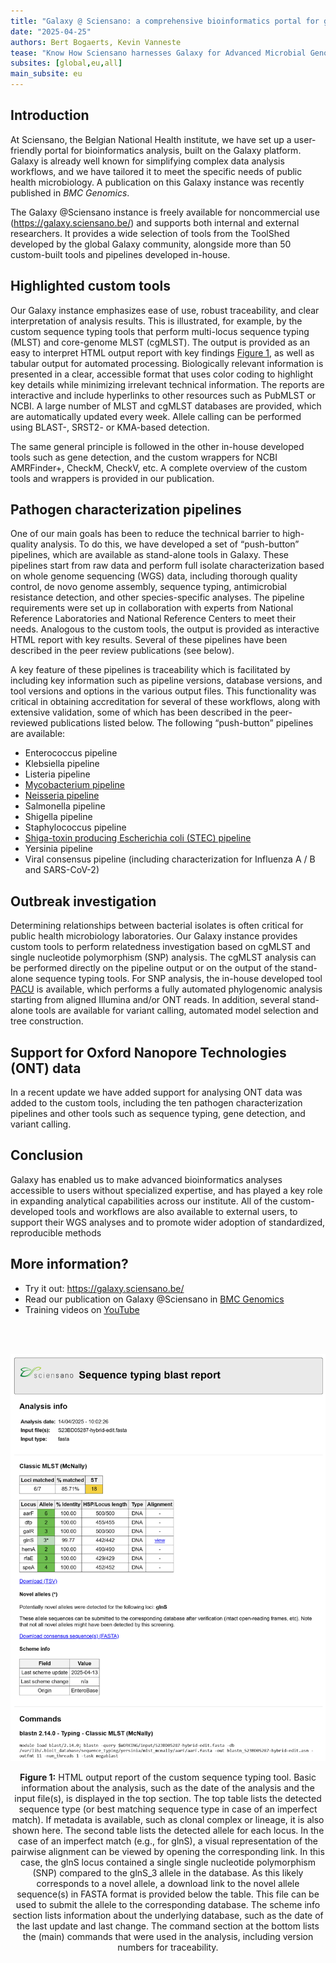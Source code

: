 ```yaml
---
title: "Galaxy @ Sciensano: a comprehensive bioinformatics portal for genomics-based microbial typing, characterization, and outbreak detection"
date: "2025-04-25"
authors: Bert Bogaerts, Kevin Vanneste
tease: "Know How Sciensano harnesses Galaxy for Advanced Microbial Genomics, Precision Typing, and Rapid Outbreak Detection"
subsites: [global,eu,all]
main_subsite: eu
---
```


## Introduction
At Sciensano, the Belgian National Health institute, we have set up a user-friendly portal for bioinformatics analysis, built on the Galaxy platform. Galaxy is already well known for simplifying complex data analysis workflows, and we have tailored it to meet the specific needs of public health microbiology. A publication on this Galaxy instance was recently published in *BMC Genomics*.

The Galaxy @Sciensano instance is freely available for noncommercial use (https://galaxy.sciensano.be/) and supports both internal and external researchers. It provides a wide selection of tools from the ToolShed developed by the global Galaxy community, alongside more than 50 custom-built tools and pipelines developed in-house.

## Highlighted custom tools 
Our Galaxy instance emphasizes ease of use, robust traceability, and clear interpretation of analysis results. This is illustrated, for example, by the custom sequence typing tools that perform multi-locus sequence typing (MLST) and core-genome MLST (cgMLST). The output is provided as an easy to interpret HTML output report with key findings [Figure 1](#fig1), as well as tabular output for automated processing. Biologically relevant information is presented in a clear, accessible format that uses color coding to highlight key details while minimizing irrelevant technical information. The reports are interactive and include hyperlinks to other resources such as PubMLST or NCBI. A large number of MLST and cgMLST databases are provided, which are automatically updated every week. Allele calling can be performed using BLAST-, SRST2- or KMA-based detection.

The same general principle is followed in the other in-house developed tools such as gene detection, and the custom wrappers for NCBI AMRFinder+, CheckM, CheckV, etc. A complete overview of the custom tools and wrappers is provided in our publication.

## Pathogen characterization pipelines 
One of our main goals has been to reduce the technical barrier to high-quality analysis. To do this, we have developed a set of “push-button” pipelines, which are available as stand-alone tools in Galaxy. These pipelines start from raw data and perform full isolate characterization based on whole genome sequencing (WGS) data, including thorough quality control, de novo genome assembly, sequence typing, antimicrobial resistance detection, and other species-specific analyses. The pipeline requirements were set up in collaboration with experts from National Reference Laboratories and National Reference Centers to meet their needs. Analogous to the custom tools, the output is provided as interactive HTML report with key results. Several of these pipelines have been described in the peer review publications (see below).

A key feature of these pipelines is traceability which is facilitated by including key information such as pipeline versions, database versions, and tool versions and options in the various output files. This functionality was critical in obtaining accreditation for several of these workflows, along with extensive validation, some of which has been described in the peer-reviewed publications listed below. The following “push-button” pipelines are available:

- Enterococcus pipeline
- Klebsiella pipeline
- Listeria pipeline
- [Mycobacterium pipeline](https://pmc.ncbi.nlm.nih.gov/articles/PMC8316078/)
- [Neisseria pipeline](https://pmc.ncbi.nlm.nih.gov/articles/PMC6414443/)
- Salmonella pipeline
- Shigella pipeline
- Staphylococcus pipeline
- [Shiga-toxin producing Escherichia coli (STEC) pipeline](https://pmc.ncbi.nlm.nih.gov/articles/PMC8190621/)
- Yersinia pipeline
- Viral consensus pipeline (including characterization for Influenza A / B and SARS-CoV-2)

## Outbreak investigation
Determining relationships between bacterial isolates is often critical for public health microbiology laboratories. Our Galaxy instance provides custom tools to perform relatedness investigation based on cgMLST and single nucleotide polymorphism (SNP) analysis. The cgMLST analysis can be performed directly on the pipeline output or on the output of the stand-alone sequence typing tools. For SNP analysis, the in-house developed tool [PACU](https://github.com/BioinformaticsPlatformWIV-ISP/PACU) is available, which performs a fully automated phylogenomic analysis starting from aligned Illumina and/or ONT reads. In addition, several stand-alone tools are available for variant calling, automated model selection and tree construction. 

## Support for Oxford Nanopore Technologies (ONT) data
In a recent update we have added support for analysing ONT data was added to the custom tools, including the ten pathogen characterization pipelines and other tools such as sequence typing, gene detection, and variant calling. 

## Conclusion
Galaxy has enabled us to make advanced bioinformatics analyses accessible to users without specialized expertise, and has played a key role in expanding analytical capabilities across our institute. All of the custom-developed tools and workflows are also available to external users, to support their WGS analyses and to promote wider adoption of standardized, reproducible methods

## More information? 
- Try it out: https://galaxy.sciensano.be/
- Read our publication on Galaxy @Sciensano in [BMC Genomics](https://pubmed.ncbi.nlm.nih.gov/39780046/)
- Training videos on [YouTube](https://www.youtube.com/watch?v=z0oxaaNzZks&list=PL9O-3w2bLZ4X5DJGYlbqL60PQDzn42Wjh)

<br></br>

<div align="center" id="fig1">
  <img src="./sciensano.png" alt="Sciensano Report" width="600">
  <p><strong>Figure 1:</strong> HTML output report of the custom sequence typing tool. Basic information about the analysis, such as the date of the analysis and the input file(s), is displayed in the top section. The top table lists the detected sequence type (or best matching
  sequence type in case of an imperfect match). If metadata is available, such as clonal complex or lineage, it is also shown here.
  The second table lists the detected allele for each locus. In the case of an imperfect match (e.g., for glnS), a visual representation
  of the pairwise alignment can be viewed by opening the corresponding link. In this case, the glnS locus contained a single single
  nucleotide polymorphism (SNP) compared to the glnS_3 allele in the database. As this likely corresponds to a novel allele, a
  download link to the novel allele sequence(s) in FASTA format is provided below the table. This file can be used to submit the
  allele to the corresponding database. The scheme info section lists information about the underlying database, such as the date
  of the last update and last change. The command section at the bottom lists the (main) commands that were used in the
  analysis, including version numbers for traceability.</p>
</div>